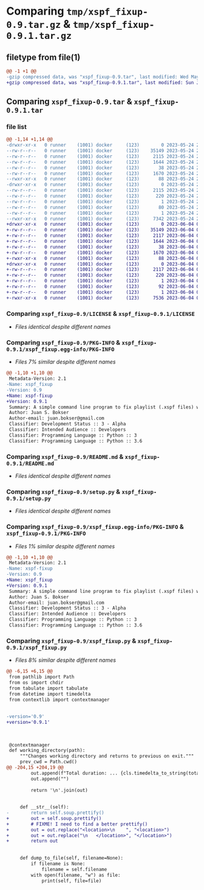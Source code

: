 # Comparing `tmp/xspf_fixup-0.9.tar.gz` & `tmp/xspf_fixup-0.9.1.tar.gz`

## filetype from file(1)

```diff
@@ -1 +1 @@
-gzip compressed data, was "xspf_fixup-0.9.tar", last modified: Wed May 24 22:01:26 2023, max compression
+gzip compressed data, was "xspf_fixup-0.9.1.tar", last modified: Sun Jun  4 00:44:31 2023, max compression
```

## Comparing `xspf_fixup-0.9.tar` & `xspf_fixup-0.9.1.tar`

### file list

```diff
@@ -1,14 +1,14 @@
-drwxr-xr-x   0 runner    (1001) docker     (123)        0 2023-05-24 22:01:26.808773 xspf_fixup-0.9/
--rw-r--r--   0 runner    (1001) docker     (123)    35149 2023-05-24 22:01:16.000000 xspf_fixup-0.9/LICENSE
--rw-r--r--   0 runner    (1001) docker     (123)     2115 2023-05-24 22:01:26.808773 xspf_fixup-0.9/PKG-INFO
--rw-r--r--   0 runner    (1001) docker     (123)     1644 2023-05-24 22:01:16.000000 xspf_fixup-0.9/README.md
--rw-r--r--   0 runner    (1001) docker     (123)       38 2023-05-24 22:01:26.808773 xspf_fixup-0.9/setup.cfg
--rw-r--r--   0 runner    (1001) docker     (123)     1670 2023-05-24 22:01:16.000000 xspf_fixup-0.9/setup.py
--rwxr-xr-x   0 runner    (1001) docker     (123)       88 2023-05-24 22:01:16.000000 xspf_fixup-0.9/xspf_fixup
-drwxr-xr-x   0 runner    (1001) docker     (123)        0 2023-05-24 22:01:26.808773 xspf_fixup-0.9/xspf_fixup.egg-info/
--rw-r--r--   0 runner    (1001) docker     (123)     2115 2023-05-24 22:01:26.000000 xspf_fixup-0.9/xspf_fixup.egg-info/PKG-INFO
--rw-r--r--   0 runner    (1001) docker     (123)      220 2023-05-24 22:01:26.000000 xspf_fixup-0.9/xspf_fixup.egg-info/SOURCES.txt
--rw-r--r--   0 runner    (1001) docker     (123)        1 2023-05-24 22:01:26.000000 xspf_fixup-0.9/xspf_fixup.egg-info/dependency_links.txt
--rw-r--r--   0 runner    (1001) docker     (123)       80 2023-05-24 22:01:26.000000 xspf_fixup-0.9/xspf_fixup.egg-info/requires.txt
--rw-r--r--   0 runner    (1001) docker     (123)        1 2023-05-24 22:01:26.000000 xspf_fixup-0.9/xspf_fixup.egg-info/top_level.txt
--rwxr-xr-x   0 runner    (1001) docker     (123)     7342 2023-05-24 22:01:16.000000 xspf_fixup-0.9/xspf_fixup.py
+drwxr-xr-x   0 runner    (1001) docker     (123)        0 2023-06-04 00:44:31.494854 xspf_fixup-0.9.1/
+-rw-r--r--   0 runner    (1001) docker     (123)    35149 2023-06-04 00:44:15.000000 xspf_fixup-0.9.1/LICENSE
+-rw-r--r--   0 runner    (1001) docker     (123)     2117 2023-06-04 00:44:31.494854 xspf_fixup-0.9.1/PKG-INFO
+-rw-r--r--   0 runner    (1001) docker     (123)     1644 2023-06-04 00:44:15.000000 xspf_fixup-0.9.1/README.md
+-rw-r--r--   0 runner    (1001) docker     (123)       38 2023-06-04 00:44:31.494854 xspf_fixup-0.9.1/setup.cfg
+-rw-r--r--   0 runner    (1001) docker     (123)     1670 2023-06-04 00:44:15.000000 xspf_fixup-0.9.1/setup.py
+-rwxr-xr-x   0 runner    (1001) docker     (123)       88 2023-06-04 00:44:15.000000 xspf_fixup-0.9.1/xspf_fixup
+drwxr-xr-x   0 runner    (1001) docker     (123)        0 2023-06-04 00:44:31.494854 xspf_fixup-0.9.1/xspf_fixup.egg-info/
+-rw-r--r--   0 runner    (1001) docker     (123)     2117 2023-06-04 00:44:31.000000 xspf_fixup-0.9.1/xspf_fixup.egg-info/PKG-INFO
+-rw-r--r--   0 runner    (1001) docker     (123)      220 2023-06-04 00:44:31.000000 xspf_fixup-0.9.1/xspf_fixup.egg-info/SOURCES.txt
+-rw-r--r--   0 runner    (1001) docker     (123)        1 2023-06-04 00:44:31.000000 xspf_fixup-0.9.1/xspf_fixup.egg-info/dependency_links.txt
+-rw-r--r--   0 runner    (1001) docker     (123)       92 2023-06-04 00:44:31.000000 xspf_fixup-0.9.1/xspf_fixup.egg-info/requires.txt
+-rw-r--r--   0 runner    (1001) docker     (123)        1 2023-06-04 00:44:31.000000 xspf_fixup-0.9.1/xspf_fixup.egg-info/top_level.txt
+-rwxr-xr-x   0 runner    (1001) docker     (123)     7536 2023-06-04 00:44:15.000000 xspf_fixup-0.9.1/xspf_fixup.py
```

### Comparing `xspf_fixup-0.9/LICENSE` & `xspf_fixup-0.9.1/LICENSE`

 * *Files identical despite different names*

### Comparing `xspf_fixup-0.9/PKG-INFO` & `xspf_fixup-0.9.1/xspf_fixup.egg-info/PKG-INFO`

 * *Files 7% similar despite different names*

```diff
@@ -1,10 +1,10 @@
 Metadata-Version: 2.1
-Name: xspf_fixup
-Version: 0.9
+Name: xspf-fixup
+Version: 0.9.1
 Summary: A simple command line program to fix playlist (.xspf files) with broken links.
 Author: Juan S. Bokser
 Author-email: juan.bokser@gmail.com
 Classifier: Development Status :: 3 - Alpha
 Classifier: Intended Audience :: Developers
 Classifier: Programming Language :: Python :: 3
 Classifier: Programming Language :: Python :: 3.6
```

### Comparing `xspf_fixup-0.9/README.md` & `xspf_fixup-0.9.1/README.md`

 * *Files identical despite different names*

### Comparing `xspf_fixup-0.9/setup.py` & `xspf_fixup-0.9.1/setup.py`

 * *Files identical despite different names*

### Comparing `xspf_fixup-0.9/xspf_fixup.egg-info/PKG-INFO` & `xspf_fixup-0.9.1/PKG-INFO`

 * *Files 1% similar despite different names*

```diff
@@ -1,10 +1,10 @@
 Metadata-Version: 2.1
-Name: xspf-fixup
-Version: 0.9
+Name: xspf_fixup
+Version: 0.9.1
 Summary: A simple command line program to fix playlist (.xspf files) with broken links.
 Author: Juan S. Bokser
 Author-email: juan.bokser@gmail.com
 Classifier: Development Status :: 3 - Alpha
 Classifier: Intended Audience :: Developers
 Classifier: Programming Language :: Python :: 3
 Classifier: Programming Language :: Python :: 3.6
```

### Comparing `xspf_fixup-0.9/xspf_fixup.py` & `xspf_fixup-0.9.1/xspf_fixup.py`

 * *Files 8% similar despite different names*

```diff
@@ -6,15 +6,15 @@
 from pathlib import Path
 from os import chdir
 from tabulate import tabulate
 from datetime import timedelta
 from contextlib import contextmanager
 
 
-version='0.9'
+version='0.9.1'
 
 
 
 @contextmanager
 def working_directory(path):
     """Changes working directory and returns to previous on exit."""
     prev_cwd = Path.cwd()
@@ -204,15 +204,19 @@
         out.append(f"Total duration: ... {cls.timedelta_to_string(total_duration)}")
         out.append("")
 
         return '\n'.join(out)
 
 
     def __str__(self):
-        return self.soup.prettify()
+        out = self.soup.prettify()
+        # FIXME! I need to find a better prettify() 
+        out = out.replace("<location>\n    ", "<location>")
+        out = out.replace("\n   </location>", "</location>")
+        return out
 
 
     def dump_to_file(self, filename=None):
         if filename is None:
             filename = self.filename
         with open(filename, "w") as file:
             print(self, file=file)
```

